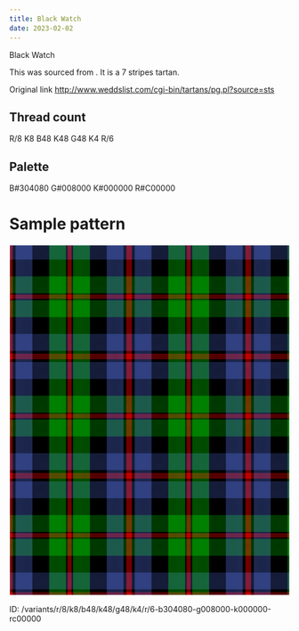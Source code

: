 ```yaml
---
title: Black Watch
date: 2023-02-02
---
```

Black Watch

This was sourced from <no value>.  It is a 7 stripes tartan.

Original link http://www.weddslist.com/cgi-bin/tartans/pg.pl?source=sts

## Thread count
R/8 K8 B48 K48 G48 K4 R/6

## Palette
B#304080 G#008000 K#000000 R#C00000

# Sample pattern

![Tartan detail](tartan.png "R/8 K8 B48 K48 G48 K4 R/6 tartan")

ID: /variants/r/8/k8/b48/k48/g48/k4/r/6-b304080-g008000-k000000-rc00000